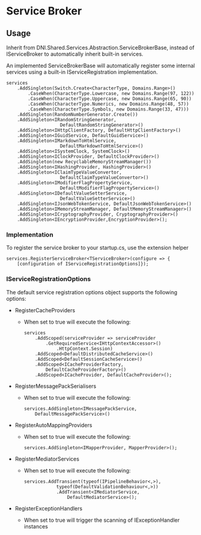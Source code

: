 ﻿# Service Broker

## Usage
Inherit from DNI.Shared.Services.Abstraction.ServiceBrokerBase, instead of IServiceBroker
to automatically inherit built-in services.

An implemented ServiceBrokerBase will automatically register some 
internal services using a built-in IServiceRegistration implementation.

    services
        .AddSingleton(Switch.Create<CharacterType, Domains.Range>()
            .CaseWhen(CharacterType.Lowercase, new Domains.Range(97, 122))
            .CaseWhen(CharacterType.Uppercase, new Domains.Range(65, 90))
            .CaseWhen(CharacterType.Numerics, new Domains.Range(48, 57))
            .CaseWhen(CharacterType.Symbols, new Domains.Range(33, 47)))
        .AddSingleton(RandomNumberGenerator.Create())
        .AddSingleton<IRandomStringGenerator, 
                        DefaultRandomStringGenerator>()
        .AddSingleton<IHttpClientFactory, DefaultHttpClientFactory>()
        .AddSingleton<IGuidService, DefaultGuidService>()
        .AddSingleton<IMarkdownToHtmlService, 
                        DefaultMarkdownToHtmlService>()
        .AddSingleton<ISystemClock, SystemClock>()
        .AddSingleton<IClockProvider, DefaultClockProvider>()
        .AddSingleton(new RecyclableMemoryStreamManager())
        .AddSingleton<IHashingProvider, HashingProvider>()
        .AddSingleton<IClaimTypeValueConvertor, 
                        DefaultClaimTypeValueConvertor>()
        .AddSingleton<IModifierFlagPropertyService, 
                        DefaultModifierFlagPropertyService>()
        .AddSingleton<IDefaultValueSetterService, 
                        DefaultValueSetterService>()
        .AddSingleton<IJsonWebTokenService, DefaultJsonWebTokenService>()
        .AddSingleton<IMemoryStreamManager, DefaultMemoryStreamManager>()
        .AddSingleton<ICryptographyProvider, CryptographyProvider>()
        .AddSingleton<IEncryptionProvider,EncryptionProvider>();

### Implementation

To register the service broker to your startup.cs, use the extension helper

    services.RegisterServiceBroker<TServiceBroker>(configure => {
        [configuration of IServiceRegistrationOptions]});

### IServiceRegistrationOptions

The default service registration options object supports the following options:

- RegisterCacheProviders 

  - When set to true will execute the following:
         
        services
            .AddScoped(serviceProvider => serviceProvider
                .GetRequiredService<IHttpContextAccessor>()
                    .HttpContext.Session)
            .AddScoped<DefaultDistributedCacheService>()
            .AddScoped<DefaultSessionCacheService>()
            .AddScoped<ICacheProviderFactory, 
                DefaultCacheProviderFactory>()
            .AddScoped<ICacheProvider, DefaultCacheProvider>();
        

- RegisterMessagePackSerialisers 
  - When set to true will execute the following:
  
        services.AddSingleton<IMessagePackService, 
            DefaultMessagePackService>()
- RegisterAutoMappingProviders 
  - When set to true will execute the following:
        
        services.AddSingleton<IMapperProvider, MapperProvider>();

- RegisterMediatorServices 
  - When set to true will execute the following:
        
        services.AddTransient(typeof(IPipelineBehavior<,>), 
                    typeof(DefaultValidationBehaviour<,>))
                    .AddTransient<IMediatorService, 
                        DefaultMediatorService>();
- RegisterExceptionHandlers 
  - When set to true will trigger the scanning of IExceptionHandler instances
